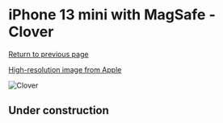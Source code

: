 # iPhone 13 mini with MagSafe - Clover

[Return to previous page](/iphone_13)

[High-resolution image from Apple](https://store.storeimages.cdn-apple.com/8756/as-images.apple.com/is/MM1X3?wid=4500&hei=4500&fmt=png)

<div style="width: 500px"><img src="/almost_uncompressed/MM1X3.webp" alt="Clover"></div>

## Under construction

